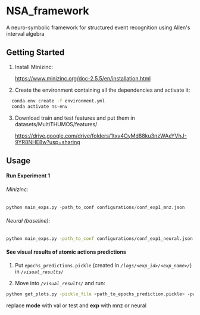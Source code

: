 # NSA_framework
A neuro-symbolic framework for structured event recognition using Allen's interval algebra

<!-- GETTING STARTED -->
## Getting Started

1) Install Minizinc:

    https://www.minizinc.org/doc-2.5.5/en/installation.html
    
2) Create the environment containing all the dependencies and activate it:
```sh
  conda env create -f environment.yml
  conda activate ns-env
  ```

3) Download train and test features and put them in datasets/MultiTHUMOS/features/

    https://drive.google.com/drive/folders/1txv4OyMd88ku3nzWAeYVhJ-9YR8NHE8w?usp=sharing

<!-- USAGE EXAMPLES -->
## Usage

#### Run Experiment 1 
###### Minizinc:
```python
python main_exps.py -path_to_conf configurations/conf_exp1_mnz.json
  ```
###### Neural (baseline):
```sh
python main_exps.py -path_to_conf configurations/conf_exp1_neural.json
  ```
#### See visual results of atomic actions predictions

1) Put `epochs_predictions.pickle` (created in *`/logs/<exp_id>/<exp_name>/`*) in *`/visual_results/`*

2) Move into *`/visual_results/`* and run:

```sh
python get_plots.py -pickle_file <path_to_epochs_prediction.pickle> -path_to_plots <path_where_to_save_figures> -mode <mode> exp <exp>
  ```
replace **mode** with val or test and **exp** with mnz or neural


